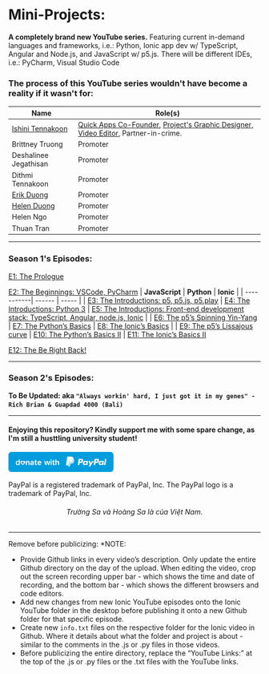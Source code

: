 # Mini-Projects:

**A completely brand new YouTube series.** Featuring current in-demand languages and frameworks, i.e.: Python, Ionic app dev w/ TypeScript, Angular and Node.js, and JavaScript w/ p5.js. There will be different IDEs, i.e.: PyCharm, Visual Studio Code

### The process of this YouTube series wouldn't have become a reality if it wasn't for:

| Name | Role(s) | 
| --------------- | --------------- |
| [Ishini Tennakoon](https://www.linkedin.com/in/ishinitennakoon1999/) | [Quick Apps Co-Founder](https://apps.apple.com/au/developer/phuoc-thien-tran/id1489780395), [Project's Graphic Designer, Video Editor](https://www.behance.net/ishinitennakoon), Partner-in-crime. | 
| Brittney Truong | Promoter | 
| Deshalinee Jegathisan | Promoter
| Dithmi Tennakoon | Promoter | 
| [Erik Duong](https://www.linkedin.com/in/minh-tung-duong-a8688a17b/) | Promoter | 
| [Helen Duong](https://www.linkedin.com/in/ngocduonghelen/) | Promoter | 
| Helen Ngo | Promoter |
| Thuan Tran | Promoter | 

------------

### Season 1's Episodes:

[E1: The Prologue](https://www.youtube.com/channel/UCjtxLbhA1PRbPvvAwAyNzjw)

[E2: The Beginnings: VSCode, PyCharm](https://www.youtube.com/channel/UCjtxLbhA1PRbPvvAwAyNzjw)
| **JavaScript** | **Python** | **Ionic** |
| -----------| ------ | ----- |
| [E3: The Introductions: p5, p5.js, p5.play](https://www.youtube.com/channel/UCjtxLbhA1PRbPvvAwAyNzjw) | [E4: The Introductions: Python 3](https://www.youtube.com/channel/UCjtxLbhA1PRbPvvAwAyNzjw) | [E5: The Introductions: Front-end development stack: TypeScript, Angular, node.js, Ionic](https://www.youtube.com/channel/UCjtxLbhA1PRbPvvAwAyNzjw) |
| [E6: The p5’s Spinning Yin-Yang](https://www.youtube.com/channel/UCjtxLbhA1PRbPvvAwAyNzjw) | [E7: The Python’s Basics](https://www.youtube.com/channel/UCjtxLbhA1PRbPvvAwAyNzjw) | [E8: The Ionic’s Basics](https://www.youtube.com/channel/UCjtxLbhA1PRbPvvAwAyNzjw) | 
| [E9: The p5’s Lissajous curve](https://www.youtube.com/channel/UCjtxLbhA1PRbPvvAwAyNzjw) | [E10: The Python’s Basics II](https://www.youtube.com/channel/UCjtxLbhA1PRbPvvAwAyNzjw) | [E11: The Ionic’s Basics II](https://www.youtube.com/channel/UCjtxLbhA1PRbPvvAwAyNzjw)

[E12: The Be Right Back!](https://www.youtube.com/channel/UCjtxLbhA1PRbPvvAwAyNzjw)

------------

### Season 2's Episodes:

**To Be Updated:  aka  ``` "Always workin' hard, I just got it in my genes" - Rich Brian & Guapdad 4000 (Bali) ```**

------------

#### Enjoying this repository? Kindly support me with some spare change, as I'm still a husttling university student!
  <a href="https://www.paypal.me/thientran2702"><img src="blue.svg" height="40"></a>  
<p>PayPal is a registered trademark of PayPal, Inc. The PayPal logo is a trademark of PayPal, Inc.</p>

###### <p align="center"> Trường Sa và Hoàng Sa là của Việt Nam.</p>

------------
Remove before publicizing:
*NOTE: 
- Provide Github links in every video’s description. Only update the entire Github directory on the day of the upload. When editing the video, crop out the screen recording upper bar - which shows the time and date of recording, and the bottom bar - which shows the different browsers and code editors. 
- Add new changes from new Ionic YouTube episodes onto the Ionic YouTube folder in the desktop before publishing it onto a new Github folder for that specific episode. 
- Create new ``` info.txt ``` files on the respective folder for the Ionic video in Github. Where it details about what the folder and project is about - similar to the comments in the .js or .py files in those videos.
- Before publicizing the entire directory, replace the “YouTube Links:” at the top of the .js or .py files or the .txt files with the YouTube links.
